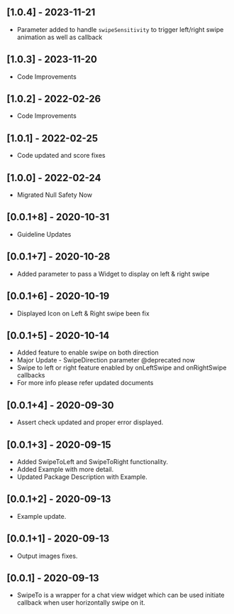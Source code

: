 ## [1.0.4] - 2023-11-21
* Parameter added to handle `swipeSensitivity` to trigger left/right swipe animation as well as callback
## [1.0.3] - 2023-11-20
* Code Improvements
## [1.0.2] - 2022-02-26
* Code Improvements
## [1.0.1] - 2022-02-25
* Code updated and score fixes
## [1.0.0] - 2022-02-24
* Migrated Null Safety Now
## [0.0.1+8] - 2020-10-31
* Guideline Updates
## [0.0.1+7] - 2020-10-28
* Added parameter to pass a Widget to display on left & right swipe
## [0.0.1+6] - 2020-10-19
* Displayed Icon on Left & Right swipe been fix
## [0.0.1+5] - 2020-10-14
* Added feature to enable swipe on both direction
* Major Update - SwipeDirection parameter @deprecated now
* Swipe to left or right feature enabled by onLeftSwipe and onRightSwipe callbacks
* For more info please refer updated documents
## [0.0.1+4] - 2020-09-30
* Assert check updated and proper error displayed.
## [0.0.1+3] - 2020-09-15
* Added SwipeToLeft and SwipeToRight functionality.
* Added Example with more detail.
* Updated Package Description with Example.
## [0.0.1+2] - 2020-09-13
* Example update.
## [0.0.1+1] - 2020-09-13
* Output images fixes.
## [0.0.1] - 2020-09-13
* SwipeTo is a wrapper for a chat view widget which can be used initiate callback when user horizontally swipe on it.
